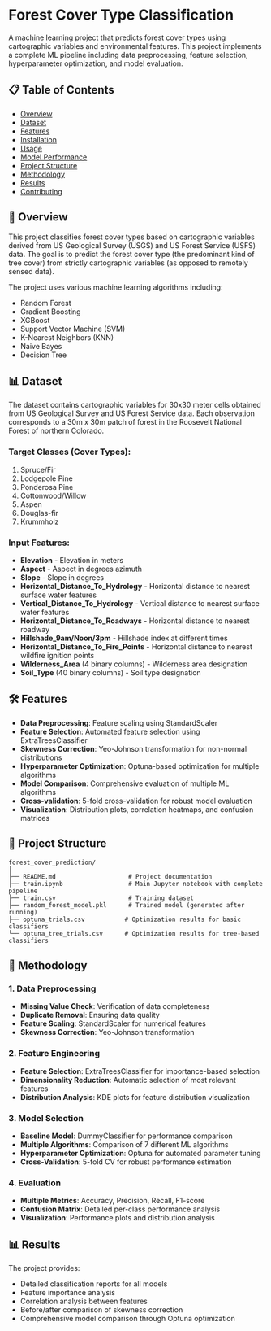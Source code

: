 # Forest Cover Type Classification

A machine learning project that predicts forest cover types using cartographic variables and environmental features. This project implements a complete ML pipeline including data preprocessing, feature selection, hyperparameter optimization, and model evaluation.

## 📋 Table of Contents

- [Overview](#overview)
- [Dataset](#dataset)
- [Features](#features)
- [Installation](#installation)
- [Usage](#usage)
- [Model Performance](#model-performance)
- [Project Structure](#project-structure)
- [Methodology](#methodology)
- [Results](#results)
- [Contributing](#contributing)

## 🎯 Overview

This project classifies forest cover types based on cartographic variables derived from US Geological Survey (USGS) and US Forest Service (USFS) data. The goal is to predict the forest cover type (the predominant kind of tree cover) from strictly cartographic variables (as opposed to remotely sensed data).

The project uses various machine learning algorithms including:
- Random Forest
- Gradient Boosting
- XGBoost
- Support Vector Machine (SVM)
- K-Nearest Neighbors (KNN)
- Naive Bayes
- Decision Tree

## 📊 Dataset

The dataset contains cartographic variables for 30x30 meter cells obtained from US Geological Survey and US Forest Service data. Each observation corresponds to a 30m x 30m patch of forest in the Roosevelt National Forest of northern Colorado.

### Target Classes (Cover Types):
1. Spruce/Fir
2. Lodgepole Pine
3. Ponderosa Pine
4. Cottonwood/Willow
5. Aspen
6. Douglas-fir
7. Krummholz

### Input Features:
- **Elevation** - Elevation in meters
- **Aspect** - Aspect in degrees azimuth
- **Slope** - Slope in degrees
- **Horizontal_Distance_To_Hydrology** - Horizontal distance to nearest surface water features
- **Vertical_Distance_To_Hydrology** - Vertical distance to nearest surface water features
- **Horizontal_Distance_To_Roadways** - Horizontal distance to nearest roadway
- **Hillshade_9am/Noon/3pm** - Hillshade index at different times
- **Horizontal_Distance_To_Fire_Points** - Horizontal distance to nearest wildfire ignition points
- **Wilderness_Area** (4 binary columns) - Wilderness area designation
- **Soil_Type** (40 binary columns) - Soil type designation

## 🛠️ Features

- **Data Preprocessing**: Feature scaling using StandardScaler
- **Feature Selection**: Automated feature selection using ExtraTreesClassifier
- **Skewness Correction**: Yeo-Johnson transformation for non-normal distributions
- **Hyperparameter Optimization**: Optuna-based optimization for multiple algorithms
- **Model Comparison**: Comprehensive evaluation of multiple ML algorithms
- **Cross-validation**: 5-fold cross-validation for robust model evaluation
- **Visualization**: Distribution plots, correlation heatmaps, and confusion matrices


## 📁 Project Structure

```
forest_cover_prediction/
│
├── README.md                    # Project documentation
├── train.ipynb                  # Main Jupyter notebook with complete pipeline
├── train.csv                    # Training dataset
├── random_forest_model.pkl      # Trained model (generated after running)
├── optuna_trials.csv           # Optimization results for basic classifiers
└── optuna_tree_trials.csv      # Optimization results for tree-based classifiers
```

## 🔬 Methodology

### 1. Data Preprocessing
- **Missing Value Check**: Verification of data completeness
- **Duplicate Removal**: Ensuring data quality
- **Feature Scaling**: StandardScaler for numerical features
- **Skewness Correction**: Yeo-Johnson transformation

### 2. Feature Engineering
- **Feature Selection**: ExtraTreesClassifier for importance-based selection
- **Dimensionality Reduction**: Automatic selection of most relevant features
- **Distribution Analysis**: KDE plots for feature distribution visualization

### 3. Model Selection
- **Baseline Model**: DummyClassifier for performance comparison
- **Multiple Algorithms**: Comparison of 7 different ML algorithms
- **Hyperparameter Optimization**: Optuna for automated parameter tuning
- **Cross-Validation**: 5-fold CV for robust performance estimation

### 4. Evaluation
- **Multiple Metrics**: Accuracy, Precision, Recall, F1-score
- **Confusion Matrix**: Detailed per-class performance analysis
- **Visualization**: Performance plots and distribution analysis

## 📊 Results

The project provides:
- Detailed classification reports for all models
- Feature importance analysis
- Correlation analysis between features
- Before/after comparison of skewness correction
- Comprehensive model comparison through Optuna optimization
